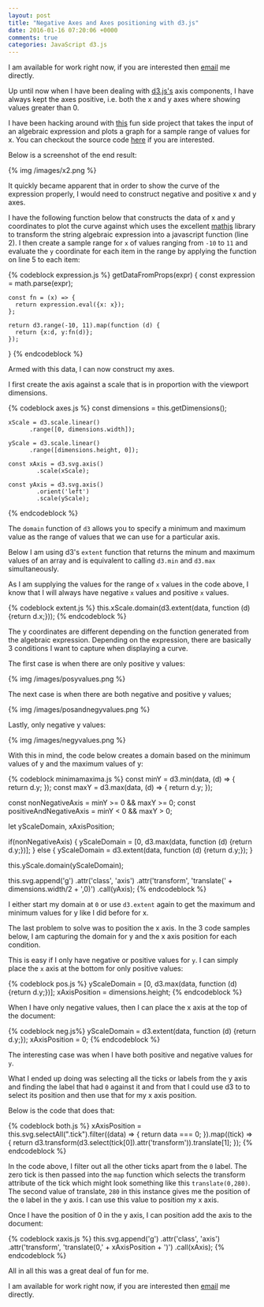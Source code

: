 ```yaml
---
layout: post
title: "Negative Axes and Axes positioning with d3.js"
date: 2016-01-16 07:20:06 +0000
comments: true
categories: JavaScript d3.js
---
```

I am available for work right now, if you are interested then <a href="mailto:dagda1@scotalt.net">email</a> me directly.

Up until now when I have been dealing with <a href="http://d3js.org/" target="_blank">d3.js's</a>  axis components, I have always kept the axes positive, i.e. both the x and y axes where showing values greater than 0.

I have been hacking around with <a href="http://www.d3geometry.com/functions" target="_blank">this</a> fun side project that takes the input of an algebraic expression and plots a graph for a sample range of values for x.  You can checkout the source code <a href="https://github.com/dagda1/d3-geometry" target="_blank">here</a> if you are interested.

Below is a screenshot of the end result:

{% img /images/x2.png %}

It quickly became apparent that in order to show the curve of the expression properly, I would need to construct negative and positive x and y axes.

I have the following function below that constructs the data of x and y coordinates to plot the curve against which uses the excellent <a href="http://mathjs.org/" target="_blank">mathjs</a> library to transform the string algebraic expression into a javascript function (line 2).  I then create a sample range for ```x``` of values ranging from ```-10``` to ```11``` and evaluate the ```y``` coordinate for each item in the range by applying the function on line 5 to each item:

{% codeblock expression.js %}
  getDataFromProps(expr) {
    const expression = math.parse(expr);


    const fn = (x) => {
      return expression.eval({x: x});
    };

    return d3.range(-10, 11).map(function (d) {
      return {x:d, y:fn(d)};
    });
  }
{% endcodeblock %}

Armed with this data, I can now construct my axes.

I first create the axis against a scale that is in proportion with the viewport dimensions.

{% codeblock axes.js %}
    const dimensions = this.getDimensions();

    xScale = d3.scale.linear()
          .range([0, dimensions.width]);

    yScale = d3.scale.linear()
          .range([dimensions.height, 0]);

    const xAxis = d3.svg.axis()
            .scale(xScale);

    const yAxis = d3.svg.axis()
            .orient('left')
            .scale(yScale);

{% endcodeblock %}

The ```domain``` function of ```d3``` allows you to specify a minimum and maximum value as the range of values that we can use for a particular axis.

Below I am using d3's ```extent``` function that returns the minum and maximum values of an array and is equivalent to calling ```d3.min``` and ```d3.max``` simultaneously.

As I am supplying the values for the range of ```x``` values in the code above, I know that I will always have negative ```x``` values and positive ```x``` values.

{% codeblock extent.js %}
this.xScale.domain(d3.extent(data, function (d) {return d.x;}));
{% endcodeblock %}

The y coordinates are different depending on the function generated from the algebraic expression.  Depending on the expression, there are basically 3 conditions I want to capture when displaying a curve.

The first case is when there are only positive y values:

{% img /images/posyvalues.png %}

The next case is when there are both negative and positive y values;

{% img /images/posandnegyvalues.png %}

Lastly, only negative y values:

{% img /images/negyvalues.png %}

With this in mind, the code below creates a domain based on the minimum values of y and the maximum values of y:

{% codeblock minimamaxima.js %}
const minY = d3.min(data, (d) => { return d.y; });
const maxY = d3.max(data, (d) => { return d.y; });

const nonNegativeAxis = minY >= 0 && maxY >= 0;
const positiveAndNegativeAxis = minY < 0 && maxY > 0;

let yScaleDomain, xAxisPosition;

if(nonNegativeAxis) {
  yScaleDomain = [0, d3.max(data, function (d) {return d.y;})];
}  else {
  yScaleDomain = d3.extent(data, function (d) {return d.y;});
}

this.yScale.domain(yScaleDomain);

this.svg.append('g')
  .attr('class', 'axis')
  .attr('transform', 'translate(' + dimensions.width/2 + ',0)')
  .call(yAxis);
{% endcodeblock %}

I either start my domain at ```0``` or use ```d3.extent``` again to get the maximum and minimum values for y like I did before for x.

The last problem to solve was to position the x axis.  In the 3 code samples below, I am capturing the domain for y and the x axis position for each condition.

This is easy if I only have negative or positive values for ```y```. I can simply place the ```x``` axis at the bottom for only positive values:

{% codeblock pos.js %}
yScaleDomain = [0, d3.max(data, function (d) {return d.y;})];
xAxisPosition = dimensions.height;
{% endcodeblock %}

When I have only negative values, then I can place the x axis at the top of the document:

{% codeblock neg.js%}
yScaleDomain = d3.extent(data, function (d) {return d.y;});
xAxisPosition = 0;
{% endcodeblock %}

The interesting case was when I have both positive and negative values for ```y```.

What I ended up doing was selecting all the ticks or labels from the y axis and finding the label that had ```0``` against it and from that I could use d3 to to select its position and then use that for my x axis position.

Below is the code that does that:

{% codeblock both.js %}
xAxisPosition = this.svg.selectAll(".tick").filter((data) => {
    return data === 0;
}).map((tick) => {
    return d3.transform(d3.select(tick[0]).attr('transform')).translate[1];
});
{% endcodeblock %}

In the code above, I filter out all the other ticks apart from the ```0``` label. The zero tick is then passed into the ```map``` function which selects the transform attribute of the tick which might look something like this ```translate(0,280)```.  The second value of translate, ```280``` in this instance gives me the position of the ```0``` label in the y axis.  I can use this value to position my x axis.

Once I have the position of 0 in the y axis, I can position add the axis to the document:

{% codeblock xaxis.js %}
this.svg.append('g')
    .attr('class', 'axis')
    .attr('transform', 'translate(0,' + xAxisPosition + ')')
    .call(xAxis);
{% endcodeblock %}

All in all this was a great deal of fun for me.

I am available for work right now, if you are interested then <a href="mailto:dagda1@scotalt.net">email</a> me directly.
